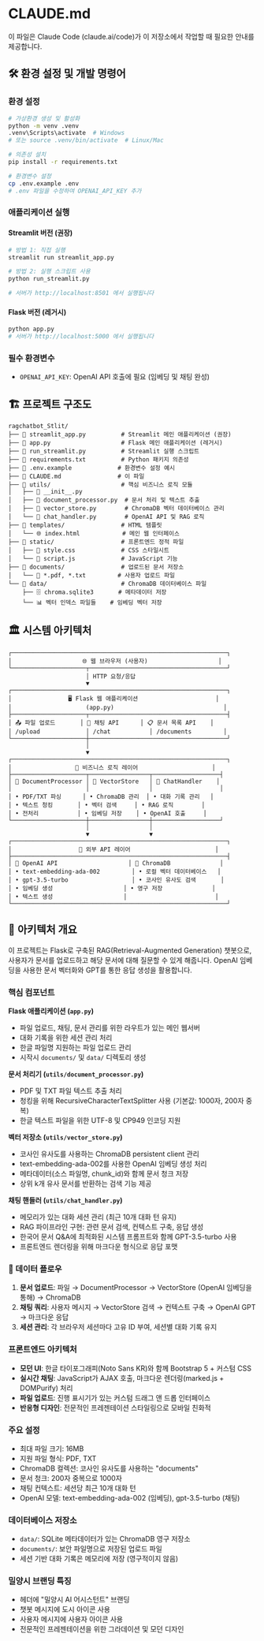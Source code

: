 # CLAUDE.md

이 파일은 Claude Code (claude.ai/code)가 이 저장소에서 작업할 때 필요한 안내를 제공합니다.

## 🛠️ 환경 설정 및 개발 명령어

### 환경 설정
```bash
# 가상환경 생성 및 활성화
python -m venv .venv
.venv\Scripts\activate  # Windows
# 또는 source .venv/bin/activate  # Linux/Mac

# 의존성 설치
pip install -r requirements.txt

# 환경변수 설정
cp .env.example .env
# .env 파일을 수정하여 OPENAI_API_KEY 추가
```

### 애플리케이션 실행

#### Streamlit 버전 (권장)
```bash
# 방법 1: 직접 실행
streamlit run streamlit_app.py

# 방법 2: 실행 스크립트 사용
python run_streamlit.py

# 서버가 http://localhost:8501 에서 실행됩니다
```

#### Flask 버전 (레거시)
```bash
python app.py
# 서버가 http://localhost:5000 에서 실행됩니다
```

### 필수 환경변수
- `OPENAI_API_KEY`: OpenAI API 호출에 필요 (임베딩 및 채팅 완성)

## 🏗️ 프로젝트 구조도

```
ragchatbot_Stlit/
├── 📄 streamlit_app.py          # Streamlit 메인 애플리케이션 (권장)
├── 📄 app.py                    # Flask 메인 애플리케이션 (레거시)
├── 📄 run_streamlit.py          # Streamlit 실행 스크립트
├── 📄 requirements.txt          # Python 패키지 의존성
├── 📄 .env.example             # 환경변수 설정 예시
├── 📄 CLAUDE.md                # 이 파일
├── 📁 utils/                    # 핵심 비즈니스 로직 모듈
│   ├── 🐍 __init__.py
│   ├── 🐍 document_processor.py  # 문서 처리 및 텍스트 추출
│   ├── 🐍 vector_store.py        # ChromaDB 벡터 데이터베이스 관리
│   └── 🐍 chat_handler.py        # OpenAI API 및 RAG 로직
├── 📁 templates/                # HTML 템플릿
│   └── 🌐 index.html            # 메인 웹 인터페이스
├── 📁 static/                   # 프론트엔드 정적 파일
│   ├── 🎨 style.css             # CSS 스타일시트
│   └── 📜 script.js             # JavaScript 기능
├── 📁 documents/                # 업로드된 문서 저장소
│   └── 📄 *.pdf, *.txt         # 사용자 업로드 파일
└── 📁 data/                     # ChromaDB 데이터베이스 파일
    ├── 🗄️ chroma.sqlite3       # 메타데이터 저장
    └── 📊 벡터 인덱스 파일들    # 임베딩 벡터 저장
```

## 🏛️ 시스템 아키텍처

```
┌─────────────────────────────────────────────────────────────┐
│                    🌐 웹 브라우저 (사용자)                    │
└─────────────────────┬───────────────────────────────────────┘
                      │ HTTP 요청/응답
                      ▼
┌─────────────────────────────────────────────────────────────┐
│                🖥️ Flask 웹 애플리케이션                      │
│                     (app.py)                               │
├─────────────────────┬───────────────────────────────────────┤
│ 📤 파일 업로드       │ 💬 채팅 API      │ 📋 문서 목록 API    │
│ /upload             │ /chat           │ /documents         │
└─────────────────────┼───────────────────────────────────────┘
                      │
                      ▼
┌─────────────────────────────────────────────────────────────┐
│                  🧠 비즈니스 로직 레이어                     │
├─────────────────────┬─────────────────┬───────────────────┤
│ 📄 DocumentProcessor │ 💾 VectorStore   │ 🤖 ChatHandler    │
│                     │                 │                   │
│ • PDF/TXT 파싱      │ • ChromaDB 관리  │ • 대화 기록 관리   │
│ • 텍스트 청킹       │ • 벡터 검색     │ • RAG 로직        │
│ • 전처리           │ • 임베딩 저장    │ • OpenAI 호출     │
└─────────────────────┼─────────────────┼───────────────────┘
                      │                 │
                      ▼                 ▼
┌─────────────────────────────────────────────────────────────┐
│                   🔌 외부 API 레이어                        │
├─────────────────────────────────────────────────────────────┤
│ 🤖 OpenAI API                    │ 💾 ChromaDB              │
│ • text-embedding-ada-002         │ • 로컬 벡터 데이터베이스   │
│ • gpt-3.5-turbo                  │ • 코사인 유사도 검색       │
│ • 임베딩 생성                    │ • 영구 저장              │
│ • 텍스트 생성                    │                         │
└─────────────────────────────────────────────────────────────┘
```

## 📖 아키텍처 개요

이 프로젝트는 Flask로 구축된 RAG(Retrieval-Augmented Generation) 챗봇으로, 사용자가 문서를 업로드하고 해당 문서에 대해 질문할 수 있게 해줍니다. OpenAI 임베딩을 사용한 문서 벡터화와 GPT를 통한 응답 생성을 활용합니다.

### 핵심 컴포넌트

**Flask 애플리케이션 (`app.py`)**
- 파일 업로드, 채팅, 문서 관리를 위한 라우트가 있는 메인 웹서버
- 대화 기록을 위한 세션 관리 처리
- 한글 파일명 지원하는 파일 업로드 관리
- 시작시 `documents/` 및 `data/` 디렉토리 생성

**문서 처리기 (`utils/document_processor.py`)**
- PDF 및 TXT 파일 텍스트 추출 처리
- 청킹을 위해 RecursiveCharacterTextSplitter 사용 (기본값: 1000자, 200자 중복)
- 한글 텍스트 파일을 위한 UTF-8 및 CP949 인코딩 지원

**벡터 저장소 (`utils/vector_store.py`)**
- 코사인 유사도를 사용하는 ChromaDB persistent client 관리
- text-embedding-ada-002를 사용한 OpenAI 임베딩 생성 처리
- 메타데이터(소스 파일명, chunk_id)와 함께 문서 청크 저장
- 상위 k개 유사 문서를 반환하는 검색 기능 제공

**채팅 핸들러 (`utils/chat_handler.py`)**
- 메모리가 있는 대화 세션 관리 (최근 10개 대화 턴 유지)
- RAG 파이프라인 구현: 관련 문서 검색, 컨텍스트 구축, 응답 생성
- 한국어 문서 Q&A에 최적화된 시스템 프롬프트와 함께 GPT-3.5-turbo 사용
- 프론트엔드 렌더링을 위해 마크다운 형식으로 응답 포맷

### 🔄 데이터 플로우

1. **문서 업로드**: 파일 → DocumentProcessor → VectorStore (OpenAI 임베딩을 통해) → ChromaDB
2. **채팅 쿼리**: 사용자 메시지 → VectorStore 검색 → 컨텍스트 구축 → OpenAI GPT → 마크다운 응답
3. **세션 관리**: 각 브라우저 세션마다 고유 ID 부여, 세션별 대화 기록 유지

### 프론트엔드 아키텍처

- **모던 UI**: 한글 타이포그래피(Noto Sans KR)와 함께 Bootstrap 5 + 커스텀 CSS
- **실시간 채팅**: JavaScript가 AJAX 호출, 마크다운 렌더링(marked.js + DOMPurify) 처리
- **파일 업로드**: 진행 표시기가 있는 커스텀 드래그 앤 드롭 인터페이스
- **반응형 디자인**: 전문적인 프레젠테이션 스타일링으로 모바일 친화적

### 주요 설정

- 최대 파일 크기: 16MB
- 지원 파일 형식: PDF, TXT
- ChromaDB 컬렉션: 코사인 유사도를 사용하는 "documents"
- 문서 청크: 200자 중복으로 1000자
- 채팅 컨텍스트: 세션당 최근 10개 대화 턴
- OpenAI 모델: text-embedding-ada-002 (임베딩), gpt-3.5-turbo (채팅)

### 데이터베이스 저장소

- `data/`: SQLite 메타데이터가 있는 ChromaDB 영구 저장소
- `documents/`: 보안 파일명으로 저장된 업로드 파일
- 세션 기반 대화 기록은 메모리에 저장 (영구적이지 않음)

### 밀양시 브랜딩 특징

- 헤더에 "밀양시 AI 어시스턴트" 브랜딩
- 챗봇 메시지에 도시 아이콘 사용
- 사용자 메시지에 사용자 아이콘 사용
- 전문적인 프레젠테이션을 위한 그라데이션 및 모던 디자인